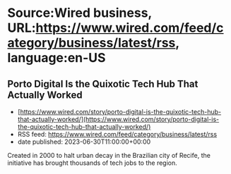 # Source:Wired business, URL:https://www.wired.com/feed/category/business/latest/rss, language:en-US

## Porto Digital Is the Quixotic Tech Hub That Actually Worked
 - [https://www.wired.com/story/porto-digital-is-the-quixotic-tech-hub-that-actually-worked/](https://www.wired.com/story/porto-digital-is-the-quixotic-tech-hub-that-actually-worked/)
 - RSS feed: https://www.wired.com/feed/category/business/latest/rss
 - date published: 2023-06-30T11:00:00+00:00

Created in 2000 to halt urban decay in the Brazilian city of Recife, the initiative has brought thousands of tech jobs to the region.

